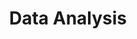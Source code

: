 ---
layout: page
title: Data Analysis
nav: true
nav_order: 3
dropdown: true
children: 
    - title: data collection
      permalink: /ref/data-analysis/data-collection/
    - title: divider
    - title: databases
      permalink: /ref/data-analysis/databases/
    - title: divider
    - title: basic charting
      permalink: /ref/data-analysis/basic-charting/
    - title: divider
    - title: data visualization
      permalink: /ref/data-analysis/data-visualization/
    - title: divider
    - title: machine learning
      permalink: /ref/data-analysis/ml/
    - title: divider
    - title: statistics
      permalink: /ref/data-analysis/statistics/
---